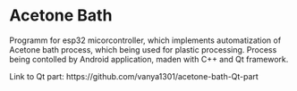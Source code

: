 # Acetone Bath
Programm for esp32 micorcontroller, which implements automatization of Acetone bath process, which being used for plastic processing.
Process being contolled by Android application, maden with C++ and Qt framework. 
<p>Link to Qt part: https://github.com/vanya1301/acetone-bath-Qt-part</p>
